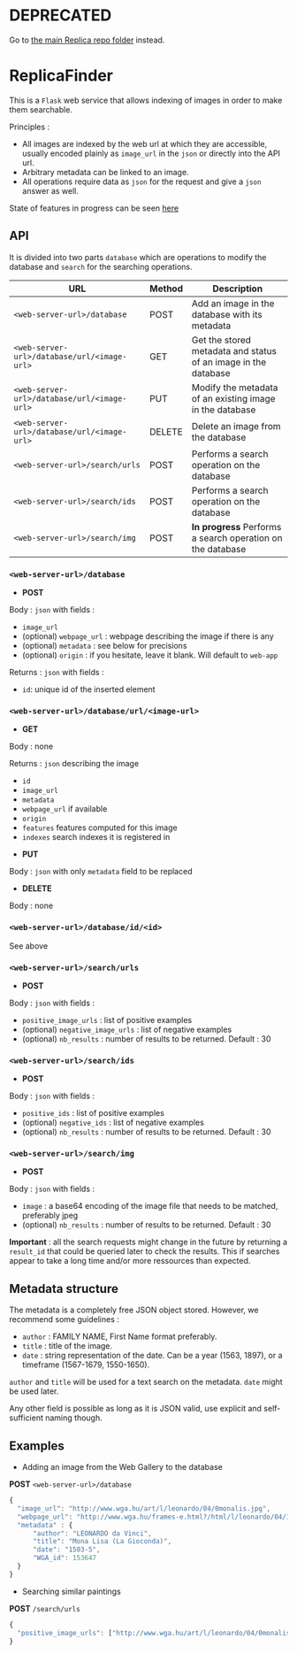 # DEPRECATED

Go to [the main Replica repo folder](https://github.com/dhlab-epfl/Replica/tree/master/finder) instead.

# ReplicaFinder

This is a `Flask` web service that allows indexing of images in order to make them searchable.

Principles :

* All images are indexed by the web url at which they are accessible, usually encoded plainly as `image_url` in the `json`
or directly into the API url.
* Arbitrary metadata can be linked to an image.
* All operations require data as `json` for the request and give a `json` answer as well.

State of features in progress can be seen [here](https://github.com/Atanahel/ReplicaFinder/wiki)

## API

It is divided into two parts `database` which are operations to modify the database and `search` for the searching operations.


| URL         	                            | Method 	| Description                                              	|
|------------------------------------------ |--------	|----------------------------------------------------------	|
| `<web-server-url>/database` 	            | POST   	| Add an image in the database with its metadata           	|
| `<web-server-url>/database/url/<image-url>` 	| GET    	| Get the stored metadata and status of an image in the database      	|
| `<web-server-url>/database/url/<image-url>` 	| PUT    	| Modify the metadata of an existing image in the database 	|
| `<web-server-url>/database/url/<image-url>` 	| DELETE 	| Delete an image from the database                        	|
| `<web-server-url>/search/urls`   	        | POST    	| Performs a search operation on the database              	|
| `<web-server-url>/search/ids`   	        | POST    	| Performs a search operation on the database              	|
| `<web-server-url>/search/img`   	        | POST    	| **In progress** Performs a search operation on the database |


### `<web-server-url>/database`

* **POST**

Body : `json` with fields :

- `image_url`
- (optional) `webpage_url` : webpage describing the image if there is any
- (optional) `metadata` : see below for precisions
- (optional) `origin` : if you hesitate, leave it blank. Will default to `web-app`

Returns : `json` with fields :

- `id`: unique id of the inserted element

### `<web-server-url>/database/url/<image-url>`

* **GET** 

Body : none

Returns : `json` describing the image 

- `id`
- `image_url`
- `metadata`
- `webpage_url` if available
- `origin`
- `features` features computed for this image
- `indexes` search indexes it is registered in

* **PUT**

Body : `json` with only `metadata` field to be replaced

* **DELETE** 

Body : none


### `<web-server-url>/database/id/<id>`

See above


### `<web-server-url>/search/urls`

* **POST**

Body : `json` with fields :

- `positive_image_urls` : list of positive examples
- (optional) `negative_image_urls` : list of negative examples
- (optional) `nb_results` : number of results to be returned. Default : 30

### `<web-server-url>/search/ids`

* **POST**

Body : `json` with fields :

- `positive_ids` : list of positive examples
- (optional) `negative_ids` : list of negative examples
- (optional) `nb_results` : number of results to be returned. Default : 30
    
### `<web-server-url>/search/img`

* **POST**

Body : `json` with fields :

- `image` : a base64 encoding of the image file that needs to be matched, preferably jpeg
- (optional) `nb_results` : number of results to be returned. Default : 30
    
**Important** : all the search requests might change in the future by returning a `result_id` that could be queried
later to check the results. This if searches appear to take a long time and/or more ressources than expected.

## Metadata structure

The metadata is a completely free JSON object stored. However, we recommend some guidelines :

* `author` : FAMILY NAME, First Name format preferably.
* `title` : title of the image.
* `date` : string representation of the date. Can be a year (1563, 1897), or a timeframe (1567-1679, 1550-1650).

`author` and `title` will be used for a text search on the metadata. `date` might be used later.

Any other field is possible as long as it is JSON valid, use explicit and self-sufficient naming though. 

## Examples

* Adding an image from the Web Gallery to the database 

**POST** `<web-server-url>/database`

```javascript
{
  "image_url": "http://www.wga.hu/art/l/leonardo/04/0monalis.jpg",
  "webpage_url": "http://www.wga.hu/frames-e.html?/html/l/leonardo/04/1monali.html",
  "metadata" : {
      "author": "LEONARDO da Vinci",
      "title": "Mona Lisa (La Gioconda)",
      "date": "1503-5",
      "WGA_id": 153647
  }
}
```

* Searching similar paintings

**POST** `/search/urls`

```javascript
{
  "positive_image_urls": ["http://www.wga.hu/art/l/leonardo/04/0monalis.jpg"]
}
```
